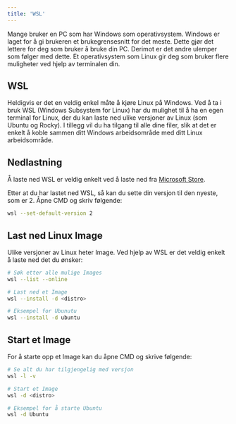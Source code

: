 ```yaml
---
title: 'WSL'
---
```


Mange bruker en PC som har Windows som operativsystem. Windows er laget for å gi brukeren et brukegrensesnitt for det meste. Dette gjør det lettere for deg som bruker å bruke din PC. Derimot er det andre ulemper som følger med dette. Et operativsystem som Linux gir deg som bruker flere muligheter ved hjelp av terminalen din.

## WSL

Heldigvis er det en veldig enkel måte å kjøre Linux på Windows. Ved å ta i bruk WSL (Windows Subsystem for Linux) har du mulighet til å ha en egen terminal for Linux, der du kan laste ned ulike versjoner av Linux (som Ubuntu og Rocky). I tillegg vil du ha tilgang til alle dine filer, slik at det er enkelt å koble sammen ditt Windows arbeidsområde med ditt Linux arbeidsområde.

## Nedlastning

Å laste ned WSL er veldig enkelt ved å laste ned fra [Microsoft Store](https://apps.microsoft.com/detail/9pdxgncfsczv?rtc=1&hl=nb-no&gl=NO).

Etter at du har lastet ned WSL, så kan du sette din versjon til den nyeste, som er 2. Åpne CMD og skriv følgende:

```bash
wsl --set-default-version 2
```

## Last ned Linux Image

Ulike versjoner av Linux heter Image. Ved hjelp av WSL er det veldig enkelt å laste ned det du ønsker:

```bash
# Søk etter alle mulige Images
wsl --list --online

# Last ned et Image
wsl --install -d <distro>

# Eksempel for Ubunutu
wsl --install -d ubuntu
```

## Start et Image

For å starte opp et Image kan du åpne CMD og skrive følgende:

```bash
# Se alt du har tilgjengelig med versjon
wsl -l -v

# Start et Image
wsl -d <distro>

# Eksempel for å starte Ubuntu
wsl -d Ubuntu
```
